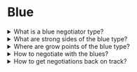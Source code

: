 # Blue

<details>
  <summary>What is a blue negotiator type?</summary>

Focused on facts and passive bihaviour - compliance type. Such people are careful and try to adhere to the rules and regulations.

**Motivators:** Logic, Rules, Technology.

**Main question:** How should I make it?

**Style:** Analitic.

</details>

<details>
  <summary>What are strong sides of the blue type?</summary>

1. Problem solving oriented;
2. Solve issues accurately, methodically, conscientiously;
3. They are able to clearly organize processes;
4. Set and maintain high standards;
5. Attentive to details and risks;
6. Think objectively and rationally;
7. Define, clarify, analyze information.

</details>

<details>
  <summary>Where are grow points of the blue type?</summary>

1. They are critical of new proposals and ask a lot of questions about the process;
2. Behave formally, pedantically, detachedly and coldly;
3. Take a defensive stance when criticized;
4. They focus too much on the details, which is why they miss the big picture.

</details>

<details>
  <summary>How to negotiate with the blues?</summary>

1. Spend more time carefully preparing for negotiations: gather information and be prepared to answer specific detailed questions;
2. Remember that if you can't answer all of their questions, they won't take you seriously;
3. Prove your expertise, try to avoid even minor mistakes or typos;
4. Conduct communication in a calm emotional state;
5. Demonstrate a risk analysis and show how you plan to mitigate them;
6. Back up your offers with analytics from trusted, authoritative sources.

</details>

<details>
  <summary>How to get negotiations back on track?</summary>

1. Ask Blue for their point of view;
2. Provide as much information as required;
3. Keep an eye on the emotional background of the conversation and maintain a calm and even state;
4. Offer to conduct a thorough analysis of the situation together.

</details>
